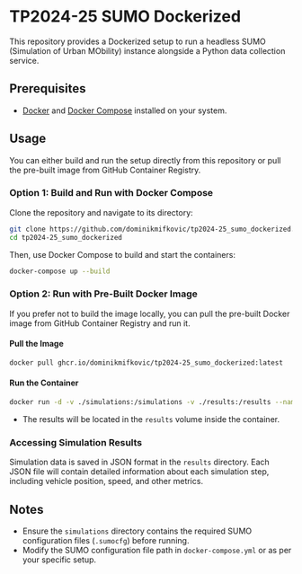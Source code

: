 
# TP2024-25 SUMO Dockerized

This repository provides a Dockerized setup to run a headless SUMO (Simulation of Urban MObility) instance alongside a Python data collection service. 
## Prerequisites

- [Docker](https://www.docker.com/get-started) and [Docker Compose](https://docs.docker.com/compose/install/) installed on your system.

## Usage

You can either build and run the setup directly from this repository or pull the pre-built image from GitHub Container Registry.

### Option 1: Build and Run with Docker Compose

Clone the repository and navigate to its directory:

```bash
git clone https://github.com/dominikmifkovic/tp2024-25_sumo_dockerized.git
cd tp2024-25_sumo_dockerized
```

Then, use Docker Compose to build and start the containers:

```bash
docker-compose up --build
```


### Option 2: Run with Pre-Built Docker Image

If you prefer not to build the image locally, you can pull the pre-built Docker image from GitHub Container Registry and run it.

#### Pull the Image

```bash
docker pull ghcr.io/dominikmifkovic/tp2024-25_sumo_dockerized:latest
```

#### Run the Container

```bash
docker run -d -v ./simulations:/simulations -v ./results:/results --name sumo_dockerized ghcr.io/dominikmifkovic/tp2024-25_sumo_dockerized:latest
```

- The results will be located in the `results` volume inside the container.

### Accessing Simulation Results

Simulation data is saved in JSON format in the `results` directory. Each JSON file will contain detailed information about each simulation step, including vehicle position, speed, and other metrics.

## Notes

- Ensure the `simulations` directory contains the required SUMO configuration files (`.sumocfg`) before running.
- Modify the SUMO configuration file path in `docker-compose.yml` or as per your specific setup.
